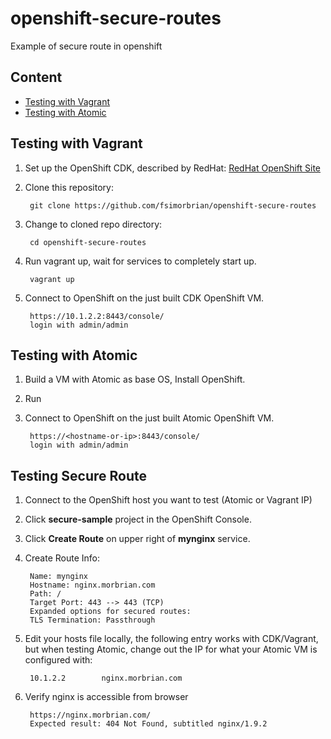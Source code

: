 # openshift-secure-routes
Example of secure route in openshift

## Content
* [Testing with Vagrant](#testing-with-vagrant)
* [Testing with Atomic](#testing-with-atomic)

## Testing with Vagrant

1. Set up the OpenShift CDK, described by RedHat: [RedHat OpenShift Site](http://developers.redhat.com/products/cdk/get-started/)

2. Clone this repository:

        git clone https://github.com/fsimorbrian/openshift-secure-routes
        
3. Change to cloned repo directory:

        cd openshift-secure-routes
        
4. Run vagrant up, wait for services to completely start up.

        vagrant up

5. Connect to OpenShift on the just built CDK OpenShift VM.

        https://10.1.2.2:8443/console/
        login with admin/admin

## Testing with Atomic

1. Build a VM with Atomic as base OS, Install OpenShift.

2. Run

5. Connect to OpenShift on the just built Atomic OpenShift VM.

        https://<hostname-or-ip>:8443/console/
        login with admin/admin

## Testing Secure Route
   
1. Connect to the OpenShift host you want to test (Atomic or Vagrant IP)

2. Click **secure-sample** project in the OpenShift Console.

3. Click **Create Route** on upper right of **mynginx** service.

4. Create Route Info:

        Name: mynginx
        Hostname: nginx.morbrian.com
        Path: /
        Target Port: 443 --> 443 (TCP)
        Expanded options for secured routes:
        TLS Termination: Passthrough
        
5. Edit your hosts file locally, the following entry works with CDK/Vagrant,
but when testing Atomic, change out the IP for what your Atomic VM is configured with:

        10.1.2.2        nginx.morbrian.com
        
6. Verify nginx is accessible from browser

        https://nginx.morbrian.com/
        Expected result: 404 Not Found, subtitled nginx/1.9.2
